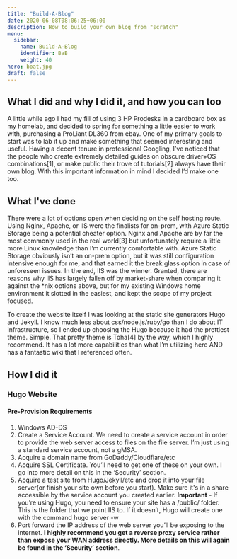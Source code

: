 ```yaml
---
title: "Build-A-Blog"
date: 2020-06-08T08:06:25+06:00
description: How to build your own blog from "scratch"
menu:
  sidebar:
    name: Build-A-Blog
    identifier: BaB
    weight: 40
hero: boat.jpg
draft: false
---
```

## What I did and why I did it, and how you can too
A little while ago I had my fill of using 3 HP Prodesks in a cardboard box as my homelab, and decided to spring for something a little easier to work with, purchasing a ProLiant DL360 from ebay. One of my primary goals to start was to lab it up and make something that seemed interesting and useful. Having a decent tenure in professional Googling, I’ve noticed that the people who create extremely detailed guides on obscure driver+OS combinations[1], or make public their trove of tutorials[2] always have their own blog. With this important information in mind I decided I’d make one too. 

## What I've done

There were a lot of options open when deciding on the self hosting route. Using Nginx, Apache, or IIS were the finalists for on-prem, with Azure Static Storage being a potential cheater option. Nginx and Apache are by far the most commonly used in the real world[3] but unfortunately require a little more Linux knowledge than I’m currently comfortable with. Azure Static Storage obviously isn’t an on-prem option, but it was still configuration intensive enough for me, and that earned it the break glass option in case of unforeseen issues. In the end, IIS was the winner. Granted, there are reasons why IIS has largely fallen off by market-share when comparing it against the *nix options above, but for my existing Windows home environment it slotted in the easiest, and kept the scope of my project focused. 

To create the website itself I was looking at the static site generators Hugo and Jekyll. I know much less about css/node.js/ruby/go than I do about IT infrastructure, so I ended up choosing the Hugo because it had the prettiest theme. Simple. That pretty theme is Toha[4] by the way, which I highly recommend. It has a lot more capabilities than what I’m utilizing here AND has a fantastic wiki that I referenced often. 

## How I did it

### Hugo Website
#### Pre-Provision Requirements
1. Windows AD-DS
2. Create a Service Account. We need to create a service account in order to provide the web server access to files on the file server. I’m just using a standard service account, not a gMSA. 
3. Acquire a domain name from GoDaddy/Cloudflare/etc 
4. Acquire SSL Certificate. You’ll need to get one of these on your own. I go into more detail on this in the ‘Security’ section. 
5. Acquire a test site from Hugo/Jekyll/etc and drop it into your file server(or finish your site own before you start). Make sure it's in a share accessible by the service account you created earlier. **Important** - If you’re using Hugo, you need to ensure your site has a /public/ folder. This is the folder that we point IIS to. If it doesn’t, Hugo will create one with the command hugo server -w
6. Port forward the IP address of the web server you’ll be exposing to the internet. **I highly recommend you get a reverse proxy service rather than expose your WAN address directly. More details on this will again be found in the ‘Security’ section**.

